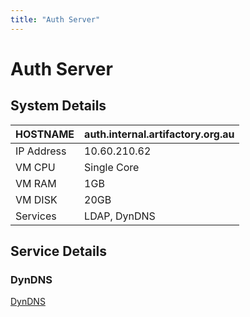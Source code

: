 ```yaml
---
title: "Auth Server"
---
```

# Auth Server

## System Details

| HOSTNAME   | auth.internal.artifactory.org.au |
|------------|----------------------------------|
| IP Address | 10.60.210.62                     |
| VM CPU     | Single Core                      |
| VM RAM     | 1GB                              |
| VM DISK    | 20GB                             |
| Services   | LDAP, DynDNS                     |

## Service Details

### DynDNS

[DynDNS](/subcommittee/it_infrastructure/DynDNS)
